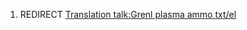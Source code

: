 1.  REDIRECT [Translation talk:Grenl plasma ammo
    txt/el](Translation_talk:Grenl_plasma_ammo_txt/el "wikilink")